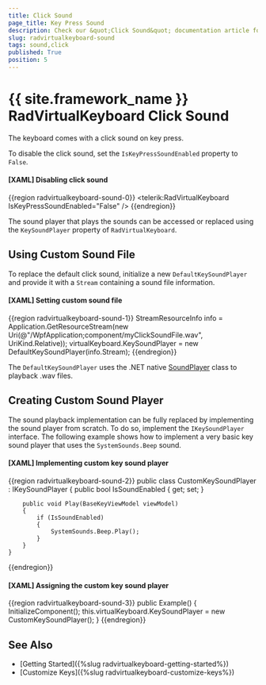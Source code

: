 ```yaml
---
title: Click Sound
page_title: Key Press Sound
description: Check our &quot;Click Sound&quot; documentation article for the on-screen RadVirtualKeyboard WPF control.
slug: radvirtualkeyboard-sound
tags: sound,click
published: True
position: 5
---
```


# {{ site.framework_name }} RadVirtualKeyboard Click Sound

The keyboard comes with a click sound on key press.

To disable the click sound, set the `IsKeyPressSoundEnabled` property to `False`.

#### __[XAML] Disabling click sound__
{{region radvirtualkeyboard-sound-0}}
	<telerik:RadVirtualKeyboard IsKeyPressSoundEnabled="False" />
{{endregion}}

The sound player that plays the sounds can be accessed or replaced using the `KeySoundPlayer` property of `RadVirtualKeyboard`.

## Using Custom Sound File

To replace the default click sound, initialize a new `DefaultKeySoundPlayer` and provide it with a `Stream` containing a sound file information.

#### __[XAML] Setting custom sound file__
{{region radvirtualkeyboard-sound-1}}
	StreamResourceInfo info = Application.GetResourceStream(new Uri(@"/WpfApplication;component/myClickSoundFile.wav", UriKind.Relative));
	virtualKeyboard.KeySoundPlayer = new DefaultKeySoundPlayer(info.Stream);
{{endregion}}

The `DefaultKeySoundPlayer` uses the .NET native [SoundPlayer](https://docs.microsoft.com/en-us/dotnet/api/system.media.soundplayer?view=dotnet-plat-ext-6.0) class to playback .wav files. 

## Creating Custom Sound Player

The sound playback implementation can be fully replaced by implementing the sound player from scratch. To do so, implement the `IKeySoundPlayer` interface. The following example shows how to implement a very basic key sound player that uses the `SystemSounds.Beep` sound.

#### __[XAML] Implementing custom key sound player__
{{region radvirtualkeyboard-sound-2}}
	public class CustomKeySoundPlayer : IKeySoundPlayer
    {
        public bool IsSoundEnabled { get; set; }
		
        public void Play(BaseKeyViewModel viewModel)
        {
            if (IsSoundEnabled)
            {
                SystemSounds.Beep.Play();
            }
        }
    }
{{endregion}}

#### __[XAML] Assigning the custom key sound player__
{{region radvirtualkeyboard-sound-3}}
	public Example()
	{
		InitializeComponent();
		this.virtualKeyboard.KeySoundPlayer = new CustomKeySoundPlayer();
	}
{{endregion}}

## See Also
* [Getting Started]({%slug radvirtualkeyboard-getting-started%})
* [Customize Keys]({%slug radvirtualkeyboard-customize-keys%})
